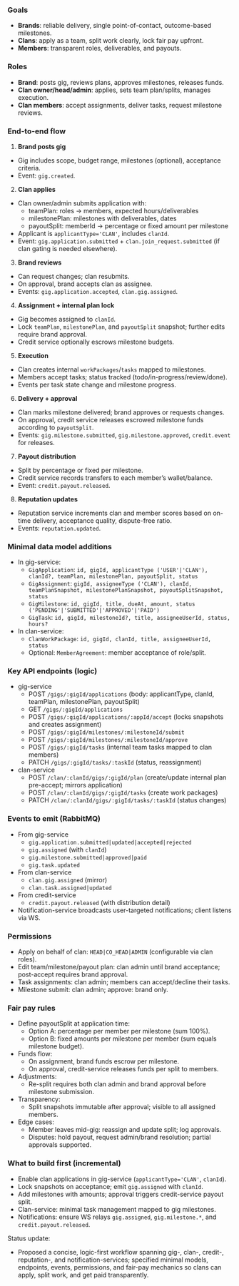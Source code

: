 ### Goals
- **Brands**: reliable delivery, single point-of-contact, outcome-based milestones.
- **Clans**: apply as a team, split work clearly, lock fair pay upfront.
- **Members**: transparent roles, deliverables, and payouts.

### Roles
- **Brand**: posts gig, reviews plans, approves milestones, releases funds.
- **Clan owner/head/admin**: applies, sets team plan/splits, manages execution.
- **Clan members**: accept assignments, deliver tasks, request milestone reviews.

### End-to-end flow
1) **Brand posts gig**
- Gig includes scope, budget range, milestones (optional), acceptance criteria.
- Event: `gig.created`.

2) **Clan applies**
- Clan owner/admin submits application with:
  - teamPlan: roles → members, expected hours/deliverables
  - milestonePlan: milestones with deliverables, dates
  - payoutSplit: memberId → percentage or fixed amount per milestone
- Applicant is `applicantType='CLAN'`, includes `clanId`.
- Event: `gig.application.submitted` + `clan.join_request.submitted` (if clan gating is needed elsewhere).

3) **Brand reviews**
- Can request changes; clan resubmits.
- On approval, brand accepts clan as assignee.
- Events: `gig.application.accepted`, `clan.gig.assigned`.

4) **Assignment + internal plan lock**
- Gig becomes assigned to `clanId`.
- Lock `teamPlan`, `milestonePlan`, and `payoutSplit` snapshot; further edits require brand approval.
- Credit service optionally escrows milestone budgets.

5) **Execution**
- Clan creates internal `workPackages`/`tasks` mapped to milestones.
- Members accept tasks; status tracked (todo/in-progress/review/done).
- Events per task state change and milestone progress.

6) **Delivery + approval**
- Clan marks milestone delivered; brand approves or requests changes.
- On approval, credit service releases escrowed milestone funds according to `payoutSplit`.
- Events: `gig.milestone.submitted`, `gig.milestone.approved`, `credit.event` for releases.

7) **Payout distribution**
- Split by percentage or fixed per milestone.
- Credit service records transfers to each member’s wallet/balance.
- Event: `credit.payout.released`.

8) **Reputation updates**
- Reputation service increments clan and member scores based on on-time delivery, acceptance quality, dispute-free ratio.
- Events: `reputation.updated`.

### Minimal data model additions
- In gig-service:
  - `GigApplication`: `id, gigId, applicantType ('USER'|'CLAN'), clanId?, teamPlan, milestonePlan, payoutSplit, status`
  - `GigAssignment`: `gigId, assigneeType ('CLAN'), clanId, teamPlanSnapshot, milestonePlanSnapshot, payoutSplitSnapshot, status`
  - `GigMilestone`: `id, gigId, title, dueAt, amount, status ('PENDING'|'SUBMITTED'|'APPROVED'|'PAID')`
  - `GigTask`: `id, gigId, milestoneId?, title, assigneeUserId, status, hours?`
- In clan-service:
  - `ClanWorkPackage`: `id, gigId, clanId, title, assigneeUserId, status`
  - Optional: `MemberAgreement`: member acceptance of role/split.

### Key API endpoints (logic)
- gig-service
  - POST `/gigs/:gigId/applications` (body: applicantType, clanId, teamPlan, milestonePlan, payoutSplit)
  - GET `/gigs/:gigId/applications`
  - POST `/gigs/:gigId/applications/:appId/accept` (locks snapshots and creates assignment)
  - POST `/gigs/:gigId/milestones/:milestoneId/submit`
  - POST `/gigs/:gigId/milestones/:milestoneId/approve`
  - POST `/gigs/:gigId/tasks` (internal team tasks mapped to clan members)
  - PATCH `/gigs/:gigId/tasks/:taskId` (status, reassignment)
- clan-service
  - POST `/clan/:clanId/gigs/:gigId/plan` (create/update internal plan pre-accept; mirrors application)
  - POST `/clan/:clanId/gigs/:gigId/tasks` (create work packages)
  - PATCH `/clan/:clanId/gigs/:gigId/tasks/:taskId` (status changes)

### Events to emit (RabbitMQ)
- From gig-service
  - `gig.application.submitted|updated|accepted|rejected`
  - `gig.assigned` (with `clanId`)
  - `gig.milestone.submitted|approved|paid`
  - `gig.task.updated`
- From clan-service
  - `clan.gig.assigned` (mirror)
  - `clan.task.assigned|updated`
- From credit-service
  - `credit.payout.released` (with distribution detail)
- Notification-service broadcasts user-targeted notifications; client listens via WS.

### Permissions
- Apply on behalf of clan: `HEAD|CO_HEAD|ADMIN` (configurable via clan roles).
- Edit team/milestone/payout plan: clan admin until brand acceptance; post-accept requires brand approval.
- Task assignments: clan admin; members can accept/decline their tasks.
- Milestone submit: clan admin; approve: brand only.

### Fair pay rules
- Define payoutSplit at application time:
  - Option A: percentage per member per milestone (sum 100%).
  - Option B: fixed amounts per milestone per member (sum equals milestone budget).
- Funds flow:
  - On assignment, brand funds escrow per milestone.
  - On approval, credit-service releases funds per split to members.
- Adjustments:
  - Re-split requires both clan admin and brand approval before milestone submission.
- Transparency:
  - Split snapshots immutable after approval; visible to all assigned members.
- Edge cases:
  - Member leaves mid-gig: reassign and update split; log approvals.
  - Disputes: hold payout, request admin/brand resolution; partial approvals supported.

### What to build first (incremental)
- Enable clan applications in gig-service (`applicantType='CLAN'`, `clanId`).
- Lock snapshots on acceptance; emit `gig.assigned` with `clanId`.
- Add milestones with amounts; approval triggers credit-service payout split.
- Clan-service: minimal task management mapped to gig milestones.
- Notifications: ensure WS relays `gig.assigned`, `gig.milestone.*`, and `credit.payout.released`.

Status update:
- Proposed a concise, logic-first workflow spanning gig-, clan-, credit-, reputation-, and notification-services; specified minimal models, endpoints, events, permissions, and fair-pay mechanics so clans can apply, split work, and get paid transparently.